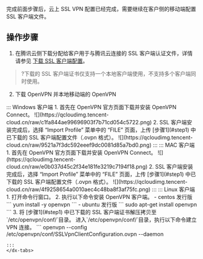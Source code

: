 完成前面步骤后，云上 SSL VPN 配置已经完成，需要继续在客户侧的移动端配置 SSL 客户端文件。

## 操作步骤
1. [](id:step1)在腾讯云侧下载分配给客户用于与腾讯云连接的 SSL 客户端认证文件，详情请参见 [下载 SSL 客户端配置](https://intl.cloud.tencent.com/document/product/1037/43914)。
>?下载的 SSL 客户端证书仅支持一个本地客户端使用，不支持多个客户端同时使用。
>
2. 下载 OpenVPN 并本地移动端的 OpenVPN
<dx-tabs>
::: Windows 客户端
1. 首先在 OpenVPN 官方页面下载并安装 OpenVPN Connect。
![](https://qcloudimg.tencent-cloud.cn/raw/c1fa844ae99696903f7b71cd054c5722.png)
2. SSL 客户端安装完成后，选择 “Import Profile” 菜单中的 “FILE” 页面，上传 [步骤1](#step1) 中已下载的 SSL 客户端配置文件（.ovpn 格式）。
![](https://qcloudimg.tencent-cloud.cn/raw/9521a7f3dc592eeef9dc0081d85a7bd0.png)
:::
::: MAC 客户端
1. 首先在 OpenVPN 官方页面下载并安装 OpenVPN Connect。
![](https://qcloudimg.tencent-cloud.cn/raw/e0b037d45c2f34e181fe3219c7194f18.png)
2. SSL 客户端安装完成后，选择 “Import Profile” 菜单中的 “FILE” 页面，上传 [步骤1](#step1) 中已下载的 SSL 客户端配置文件（.ovpn 格式）。
![](https://qcloudimg.tencent-cloud.cn/raw/4f9258654a0010aec4c48ba8f3af75fc.png)
:::
::: Linux 客户端
1. 打开命令行窗口。
2. 执行以下命令安装 OpenVPN 客户端。
 - centos 发行版
```
yum install -y openvpn
```
 - ubuntu 发行版
```
sudo apt-get install openvpn
```
3. 将 [步骤1](#step1) 中已下载的 SSL 客户端证书解压拷贝至`/etc/openvpn/conf/`目录。
进入`/etc/openvpn/conf/`目录，执行以下命令建立 VPN 连接。
```
openvpn --config /etc/openvpn/conf/SSLVpnClientConfiguration.ovpn --daemon

```
:::
</dx-tabs>
